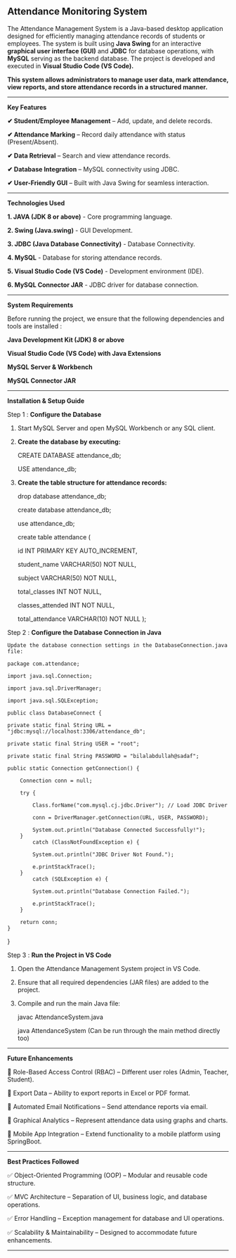 

## Attendance Monitoring System



The Attendance Management System is a Java-based desktop application designed for efficiently managing attendance records of students or employees. The system is built using **Java Swing** for an interactive 
**graphical user interface (GUI)** and **JDBC** for database operations, with **MySQL** serving as the backend database. The project is developed and executed in **Visual Studio Code (VS Code).**

**This system allows administrators to manage user data, mark attendance, view reports, and store attendance records in a structured manner.**


---

**Key Features**


**✔ Student/Employee Management** – Add, update, and delete records.

**✔ Attendance Marking** – Record daily attendance with status (Present/Absent).

**✔ Data Retrieval** – Search and view attendance records.

**✔ Database Integration** – MySQL connectivity using JDBC.

**✔ User-Friendly GUI** – Built with Java Swing for seamless interaction.




---

**Technologies Used** 

 **1.  JAVA (JDK 8 or above)** - Core programming language. 
 
 **2. Swing (Java.swing)** - GUI Development.
 
 **3. JDBC (Java Database Connectivity)** - Database Connectivity.
 
 **4. MySQL** - Database for storing attendance records.
 
 **5. Visual Studio Code (VS Code)** - Development environment (IDE).
 
 **6. MySQL Connector JAR**  - JDBC driver for database connection. 

---

**System Requirements**

Before running the project, we ensure that the following dependencies and tools are installed :

**Java Development Kit (JDK) 8 or above**

**Visual Studio Code (VS Code) with Java Extensions**

**MySQL Server & Workbench**

**MySQL Connector JAR**



---

**Installation & Setup Guide**

Step 1 : **Configure the Database**

1. Start MySQL Server and open MySQL Workbench or any SQL client.


2. **Create the database by executing:**

     CREATE DATABASE attendance_db;  

     USE attendance_db;


4. **Create the table structure for attendance records:**

    drop database attendance_db;

    create database  attendance_db;

    use attendance_db;

    create table attendance (
	
    id INT PRIMARY KEY AUTO_INCREMENT,
    
    student_name VARCHAR(50) NOT NULL,
    
    subject VARCHAR(50) NOT NULL,
    
    total_classes INT NOT NULL,
    
    classes_attended INT NOT NULL,
    
    total_attendance VARCHAR(10) NOT NULL );



Step 2 : **Configure the Database Connection in Java**

    Update the database connection settings in the DatabaseConnection.java file:

    package com.attendance;

    import java.sql.Connection;

    import java.sql.DriverManager;

    import java.sql.SQLException;

    public class DatabaseConnect {
    
    private static final String URL = "jdbc:mysql://localhost:3306/attendance_db";
   
    private static final String USER = "root";
    
    private static final String PASSWORD = "bilalabdullah@sadaf";

    public static Connection getConnection() {
       
        Connection conn = null;
        
        try {
           
            Class.forName("com.mysql.cj.jdbc.Driver"); // Load JDBC Driver
            
            conn = DriverManager.getConnection(URL, USER, PASSWORD);
            
            System.out.println("Database Connected Successfully!");
        } 
            catch (ClassNotFoundException e) {
            
            System.out.println("JDBC Driver Not Found.");
            
            e.printStackTrace();
        }   
            catch (SQLException e) {
            
            System.out.println("Database Connection Failed.");
            
            e.printStackTrace();
        }
        
        return conn;
    }
}



Step 3 : **Run the Project in VS Code**

1. Open the Attendance Management System project in VS Code.


2. Ensure that all required dependencies (JAR files) are added to the project.


3. Compile and run the main Java file:

     javac AttendanceSystem.java  

     java AttendanceSystem (Can be run through the main method directly too)


---

**Future Enhancements**

🔹 Role-Based Access Control (RBAC) – Different user roles (Admin, Teacher, Student).

🔹 Export Data – Ability to export reports in Excel or PDF format.

🔹 Automated Email Notifications – Send attendance reports via email.

🔹 Graphical Analytics – Represent attendance data using graphs and charts.

🔹 Mobile App Integration – Extend functionality to a mobile platform using SpringBoot. 


---

**Best Practices Followed**

✅ Object-Oriented Programming (OOP) – Modular and reusable code structure.

✅ MVC Architecture – Separation of UI, business logic, and database operations.

✅ Error Handling – Exception management for database and UI operations.

✅ Scalability & Maintainability – Designed to accommodate future enhancements.


---

